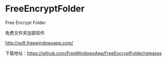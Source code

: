 # FreeEncryptFolder
Free Encrypt Folder

免费文件夹加密软件

http://soft.freewindowsapp.com/

下载地址：https://github.com/FreeWindowsApp/FreeEncryptFolder/releases


